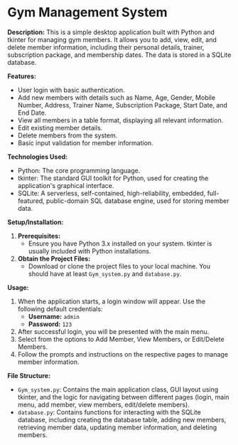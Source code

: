 # Gym Management System

**Description:**
This is a simple desktop application built with Python and tkinter for managing gym members. It allows you to add, view, edit, and delete member information, including their personal details, trainer, subscription package, and membership dates. The data is stored in a SQLite database.

**Features:**
*   User login with basic authentication.
*   Add new members with details such as Name, Age, Gender, Mobile Number, Address, Trainer Name, Subscription Package, Start Date, and End Date.
*   View all members in a table format, displaying all relevant information.
*   Edit existing member details.
*   Delete members from the system.
*   Basic input validation for member information.

**Technologies Used:**
*   Python: The core programming language.
*   tkinter: The standard GUI toolkit for Python, used for creating the application's graphical interface.
*   SQLite: A serverless, self-contained, high-reliability, embedded, full-featured, public-domain SQL database engine, used for storing member data.

**Setup/Installation:**
1.  **Prerequisites:**
    *   Ensure you have Python 3.x installed on your system. tkinter is usually included with Python installations.
2.  **Obtain the Project Files:**
    *   Download or clone the project files to your local machine. You should have at least `Gym_system.py` and `database.py`.
      
**Usage:**
1.  When the application starts, a login window will appear. Use the following default credentials:
    *   **Username:** `admin`
    *   **Password:** `123`
2.  After successful login, you will be presented with the main menu.
3.  Select from the options to Add Member, View Members, or Edit/Delete Members.
4.  Follow the prompts and instructions on the respective pages to manage member information.

**File Structure:**
*   `Gym_system.py`: Contains the main application class, GUI layout using tkinter, and the logic for navigating between different pages (login, main menu, add member, view members, edit/delete members).
*   `database.py`: Contains functions for interacting with the SQLite database, including creating the database table, adding new members, retrieving member data, updating member information, and deleting members.
